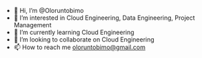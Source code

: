 - 👋 Hi, I’m @Oloruntobimo
- 👀 I’m interested in Cloud Engineering, Data Engineering, Project Management
- 🌱 I’m currently learning Cloud Engineering
- 💞️ I’m looking to collaborate on Cloud Engineering
- 📫 How to reach me oloruntobimo@gmail.com
 
<!---
Oloruntobimo/Oloruntobimo is a ✨ special ✨ repository because its `README.md` (this file) appears on your GitHub profile.
You can click the Preview link to take a look at your changes.
--->

